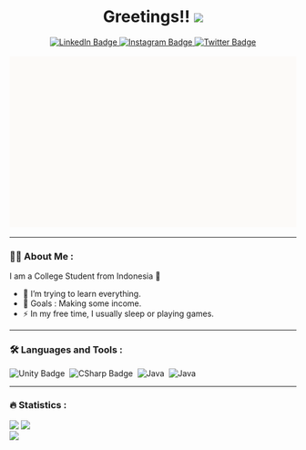 <div id="header" align="center">
  <h1>
    Greetings!!
    <img src="https://media.giphy.com/media/hvRJCLFzcasrR4ia7z/giphy.gif" width="30px"/>
  </h1>
    <div id="badges">
      <a href="https://www.linkedin.com/in/raxelf/">
        <img src="https://img.shields.io/badge/LinkedIn-blue?style=for-the-badge&logo=linkedin&logoColor=white" alt="LinkedIn Badge"/>
      </a>
      <a href="https://www.instagram.com/raxelf_/">
        <img src="https://img.shields.io/badge/Instagram-E4405F?style=for-the-badge&logo=instagram&logoColor=white" alt="Instagram Badge"/>
      </a>
      <a href="https://twitter.com/raxelf_">
        <img src="https://img.shields.io/badge/Twitter-blue?style=for-the-badge&logo=twitter&logoColor=white" alt="Twitter Badge"/>
      </a>
    </div>
  <img src="https://komarev.com/ghpvc/?username=raxelf&style=flat-square&color=blue" alt=""/>
  <div align="center">
    <img src="assets/images/__m200_girls_frontline_drawn_by_vento.gif" width="600" height="300"/>
  </div>
</div>

---

### :man_technologist: About Me :
I am a College Student from Indonesia 🏫
- 🌱 I’m trying to learn everything.
- 🥅 Goals : Making some income.
- :zap: In my free time, I usually sleep or playing games.

---

### :hammer_and_wrench: Languages and Tools :
<div>
  <img src="https://img.shields.io/badge/Unity-100000?style=for-the-badge&logo=unity&logoColor=white" title="Unity" alt="Unity Badge"/>&nbsp;
  <img src="https://img.shields.io/badge/C%23-239120?style=for-the-badge&logo=c-sharp&logoColor=white" title="C#" alt="CSharp Badge"/>&nbsp;
  <img src="https://img.shields.io/badge/java-%23ED8B00.svg?style=for-the-badge&logo=java&logoColor=white" title="Java" alt="Java"/>&nbsp;
  <img src="https://img.shields.io/badge/html5-%23E34F26.svg?style=for-the-badge&logo=html5&logoColor=white" title="Java" alt="Java"/>&nbsp;
</div>

---

### :fire: Statistics :
  <div>
    <img src="https://github-readme-stats.vercel.app/api?username=raxelf&show_icons=true&theme=great-gatsby&text_color=FFFFFF">
    <img src="http://github-readme-streak-stats.herokuapp.com?user=raxelf&theme=highcontrast">
  </div>
    <img src="https://github-readme-stats.vercel.app/api/top-langs/?username=raxelf&layout=compact&theme=vision-friendly-dark">
